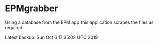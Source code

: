 # EPMgrabber
Using a database from the EPM app this application scrapes the files as required


Latest backup: Sun Oct 6 17:35:02 UTC 2019
